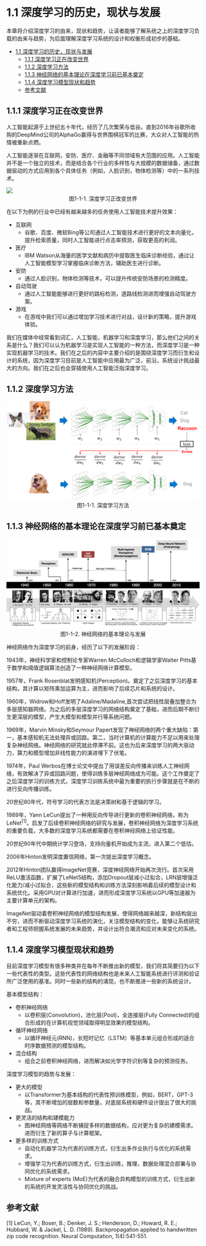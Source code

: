 <!--Copyright © Microsoft Corporation. All rights reserved.
  适用于[License](https://github.com/YanjieGao/AI-System/blob/main/LICENSE)版权许可-->

# 1.1 深度学习的历史，现状与发展

本章将介绍深度学习的由来，现状和趋势，让读者能够了解系统之上的深度学习负载的由来与趋势，为后面理解深度学习系统的设计和权衡形成初步的基础。

- [1.1 深度学习的历史，现状与发展](#11-深度学习的历史现状与发展)
  - [1.1.1 深度学习正在改变世界](#111-深度学习正在改变世界)
  - [1.1.2 深度学习方法](#112-深度学习方法)
  - [1.1.3 神经网络的基本理论在深度学习前已基本奠定](#113-神经网络的基本理论在深度学习前已基本奠定)
  - [1.1.4 深度学习模型现状和趋势](#114-深度学习模型现状和趋势)
  - [参考文献](#参考文献)


## 1.1.1 深度学习正在改变世界

人工智能起源于上世纪五十年代，经历了几次繁荣与低谷。直到2016年谷歌所收购的DeepMind公司的AlphaGo赢得与世界围棋冠军的比赛，大众对人工智能的热情被重新点燃。

人工智能逐渐在互联网，安防、医疗、金融等不同领域有大范围的应用。人工智能并不是一个独立的技术，而是结合各个行业的多样性与大规模的数据储备，通过数据驱动的方式应用到各个具体任务（例如，人脸识别，物体检测等）中的一系列技术。

<img src="./img/1/1-2-1-dl-change-world.png" ch="500" />
<center>图1-1-1. 深度学习正改变世界 </center>

在以下为例的行业中已经有越来越多的任务使用人工智能技术提升效果：

- 互联网 
  - 谷歌、百度、微软Bing等公司通过人工智能技术进行更好的文本向量化，提升检索质量，同时人工智能进行点击率预测，获取更高的利润。
- 医疗 
  - IBM Watson从海量的医学文献和病历中提取医生临床诊断经验，通过让人工智能模型学习掌握临床诊断方法，辅助医生进行诊断。
- 安防
  - 通过人脸识别，物体检测等技术，可以提升传统安防场景的检测精度。
- 自动驾驶
  - 通过人工智能能够进行更好的路标检测，道路线检测进而增强自动驾驶方案。
- 游戏
  - 在游戏中我们可以通过增加学习技术进行对战，设计新的策略，提升游戏体验。


我们在媒体中经常看到词汇，人工智能，机器学习和深度学习，那么他们之间的关系是什么？我们可以认为机器学习是实现人工智能的一种方法，而深度学习是一种实现机器学习的技术。我们在之后的内容中主要介绍的是围绕深度学习而衍生和设计的系统，因为深度学习目前是人工智能中应用最为广泛，前沿，系统设计挑战最大的方向。我们在之后也会穿插使用人工智能泛指深度学习。

## 1.1.2 深度学习方法 

<img src="./img/1/1-2-1-dl-method.png" ch="500" />
<center>图1-1-1. 深度学习方法 </center>

## 1.1.3 神经网络的基本理论在深度学习前已基本奠定

<img src="./img/1/1-3-1-history.jpg" ch="500" />
<center>图1-1-2. 神经网络的基本理论与发展</center>

神经网络作为深度学习的前身，经历了以下的发展阶段：

1943年，神经科学家和控制论专家Warren McCulloch和逻辑学家Walter Pitts基于数学和阈值逻辑算法创造了一种神经网络计算模型。 

1957年，Frank Rosenblat发明感知机(Perception)。奠定了之后深度学习的基本结构，其计算以矩阵乘加运算为主，进而影响了后续芯片和系统的设计。

1960年，Widrow和Hoff发明了Adaline/Madaline,首次尝试把线性层叠加整合为多层感知器网络。为之后的多层深度学习的网络结构奠定了基础，进而后期不断衍生更深层的模型，产生大模型和模型并行等系统问题。

1969年，Marvin Minsky和Seymour Papert发现了神经网络的两个重大缺陷：第一，基本感知机无法处理异或回路。第二，当时计算机的计算能力不足以用来处理复杂神经网络。神经网络的研究就此停滞不前。这也为后来深度学习的两大驱动力，算力和模型增加非线性能力的演进埋下了伏笔。

1974年，Paul Werbos在博士论文中提出了用误差反向传播来训练人工神经网络，有效解决了异或回路问题，使得训练多层神经网络成为可能。这个工作奠定了之后深度学习的训练方式，深度学习训练系统中最为重要的执行步骤就是在不断的进行反向传播训练。

20世纪80年代，符号学习的代表方法是决策树和基于逻辑的学习。

1989年，Yann LeCun提出了一种用反向传导进行更新的卷积神经网络，称为LeNet$^{[1]}$。启发了后续卷积神经网络的研究与发展，卷积神经网络为深度学习系统的重要负载，大多数的深度学习系统都需要在卷积神经网络上验证性能。

20世纪90年代中期统计学习登场，支持向量机开始成为主流，进入第二个低估。

2006年Hinton发明深度置信网络，第一次提出深度学习概念。

2012年Hinton团队赢得ImageNet竞赛，深度神经网络开始再次流行。首次采用ReLU激活函数，扩展了LeNet5结构，添加Dropout层减小过拟合，LRN层增强泛化能力/减小过拟合，这些新的模型结构和训练方法深刻影响着后续的模型设计和系统优化。采用GPU对计算进行加速，进而形成深度学习系统以GPU等加速器为主要计算单元的架构。

ImageNet驱动着卷积神经网络的模型结构发展，使得网络越来越深，新结构层出不穷，进而不断驱动深度学习系统的演化，关注模型结构的变化，能够让系统研究者和工程师把握系统发展的未来趋势，并设计出符合潮流和应对未来变化的系统。

## 1.1.4 深度学习模型现状和趋势

目前深度学习模型有很多种类并在每年不断推出新的模型，我们将其简要归为以下一些代表性的类型。这些代表性的网络结构也是未来人工智能系统进行评测和验证所广泛使用的基准。同时一些新的结构的涌现，也不断推进一些新的系统设计。

基本模型结构：
- 卷积神经网络
  - 以卷积层(Convolution)，池化层(Pool)，全连接层(Fully Connected)的组合形成的在计算机视觉领域取得明显效果的模型结构。
- 循环神经网络
  - 以循环神经元(RNN)，长短时记忆（LSTM）等基本单元组合形成的适合时序数据预测的模型结构。
- 混合结构
  - 组合之前卷积神经网络，进而解决如光学字符识别等复杂的预测任务。

深度学习模型的趋势与发展：
- 更大的模型
  - 以Transformer为基本结构的代表性预训练模型，例如，BERT，GPT-3等，其不断增加的层数和参数量，对底层系统和硬件设计提出了很大的挑战。
- 更灵活的结构和建模能力
  - 图神经网络等网络不断捕捉多样的数据结构，应对更为复杂的建模需求。进而衍生了新的算子与计算框架。
- 更多样的训练方式
  - 自动化机器学习为代表的训练方式，衍生出多作业执行与优化的系统需求。
  - 增强学习为代表的训练方式，衍生出训练，推理，数据处理混合部署与协同优化的系统需求。
  - Mixture of experts (MoE)为代表的融合异构模型的训练方式，衍生出新的系统的开发灵活性与协同优化的挑战。


## 参考文献

[1] LeCun, Y.; Boser, B.; Denker, J. S.; Henderson, D.; Howard, R. E.; Hubbard, W. & Jackel, L. D. (1989). Backpropagation applied to handwritten zip code recognition. Neural Computation, 1(4):541-551.